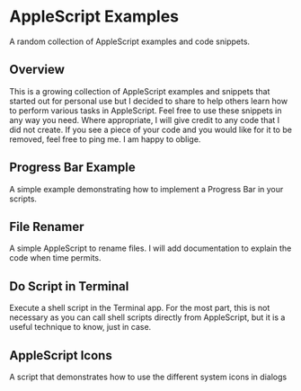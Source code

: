 # AppleScript Examples
A random collection of AppleScript examples and code snippets.

## Overview
This is a growing collection of AppleScript examples and snippets that started out for personal use but I decided to share to help others learn how to perform various tasks in AppleScript. Feel free to use these snippets in any way you need. Where appropriate, I will give credit to any code that I did not create. If you see a piece of your code and you would like for it to be removed, feel free to ping me. I am happy to oblige.

## Progress Bar Example
A simple example demonstrating how to implement a Progress Bar in your scripts.


## File Renamer
A simple AppleScript to rename files. I will add documentation to explain the code when time permits.

## Do Script in Terminal
Execute a shell script in the Terminal app. For the most part, this is not necessary as you can call shell scripts directly from AppleScript, but it is a useful technique to know, just in case.

## AppleScript Icons

A script that demonstrates how to use the different system icons in dialogs

